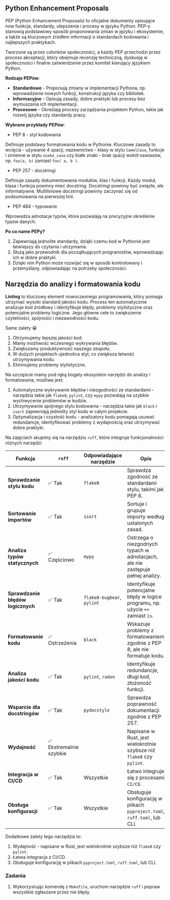 ## Python Enhancement Proposals

PEP (Python Enhancement Proposals) to oficjalne dokumenty opisujące now funkcje, standardy, ulepszenia i procesy w języku Python. PEP-y stanowią podstawowy sposób proponowania zmian w języku i ekosystemie, a także są kluczowym źródłem informacji o standardach kodowania i najlepszych praktykach.

Tworzone są przez członków społeczności, a każdy PEP przechodzi przez process akceptacji, który obejmuje recenzję techniczną, dyskusję w społeczności i finalne zatwierdzenie przez komitet kierujący językiem Python.

**Rodzaje PEPów**:

- **Standardowe** - Proponują zmiany w implementacji Pythona, np. wprowadzenie nowych funkcji, konstrukcji języka czy bibliotek.
- **Informacyjne** - Opisują zasady, dobre praktyki lub procesy bez wymuszania ich implementacji.
- **Procesowe** - Określają procesy zarządzania projektem Python, takie jak rozwój języka czy standardy pracy.

**Wybrane przykłady PEPów**:

- PEP 8 - styl kodowania

Definiuje podstawy formatowania kodu w Pythonie. Kluczowe zasady to wcięcia - używanie 4 spacji, nazewnictwo - klasy w stylu `CamelCase`, funkcje i zmienne w stylu `snake_case` czy białe znaki - brak spacji wokół nawiasów, np. `foo(a, b)` zamiast `foo( a, b )`.

- PEP 257 - docstringi

Definiuje zasady dokumentowania modułów, klas i funkcji. Każdy moduł, klasa i funkcja powinny mieć docstring. Docstringi powinny być zwięzłe, ale informatywne. Multiliniowe docstringi powinny zaczynać się od podsumowania na pierwszej linii.

- PEP 484 - typowanie

Wprowadza adnotacje typów, które pozwalają na precyzyjne określenie typów danych.

**Po co name PEPy?**

1. Zapewniają jednolite standardy, dzięki czemu kod w Pythonie jest łatwiejszy do czytania i utrzymania.
2. Służą jako przewodnik dla początkujących programistów, wprowadzając ich w dobre praktyki.
3. Dzięki nim Python może rozwijać się w sposób kontrolowany i przemyślany, odpowiadając na potrzeby społeczności.

## Narzędzia do analizy i formatowania kodu

**Linting** to kluczowy element nowoczesnego programowania, który pomaga utrzymać wysoki standard jakości kodu. Process ten automatycznie analizuje kod źródłowy i identyfikuje błędy, problemy stylistyczne oraz potencjalne problemy logiczne. Jego główne cele to zwiększenie czytelności, spójności i niezawodności kodu.

Same zalety 😁

1. Otrzymujemy lepszej jakości kod.
2. Mamy możliwość wczesnego wykrywania błędów.
3. Zwiększamy produktywność naszego zespołu.
4. W dużych projektach ujednolica styl, co zwiększa łatwość utrzymywania kodu.
5. Eliminujemy problemy stylistyczne.

Na szczęście mamy pod ręką bogaty ekosystem narzędzi do analizy i formatowania, możliwe jest:

1. Automatyczne wykrywanie błędów i niezgodności ze standardami - narzędzia takie jak `flake8`, `pylint`, czy `mypy` pozwalają na szybkie wychwycenie problemów w kodzie.
2. Utrzymywanie spójnego stylu kodowania - narzędzia takie jak `black` i `isort` zapewniają jednolity styl kodu w całym projekcie.
3. Optymalizacja i czystość kodu - analizatory kodu pomagają usuwać redundancje, identyfikować problemy z wydajnością oraz utrzymywać dobre praktyki.

Na zajęciach skupimy się na narzędziu `ruff`, które integruje funkcjonalności różnych narzędzi:

| **Funkcja**                       | **`ruff`**              | **Odpowiadające narzędzie** | **Opis**                                                                        |
| --------------------------------- | ----------------------- | --------------------------- | ------------------------------------------------------------------------------- |
| **Sprawdzanie stylu kodu**        | ✅ Tak                  | `flake8`                    | Sprawdza zgodność ze standardami stylu, takimi jak PEP 8.                       |
| **Sortowanie importów**           | ✅ Tak                  | `isort`                     | Sortuje i grupuje importy według ustalonych zasad.                              |
| **Analiza typów statycznych**     | ✅ Częściowo            | `mypy`                      | Ostrzega o niezgodnych typach w adnotacjach, ale nie zastępuje pełnej analizy.  |
| **Sprawdzanie błędów logicznych** | ✅ Tak                  | `flake8-bugbear`, `pylint`  | Identyfikuje potencjalne błędy w logice programu, np. użycie `==` zamiast `is`. |
| **Formatowanie kodu**             | ✅ Ostrzeżenia          | `black`                     | Wskazuje problemy z formatowaniem zgodnie z PEP 8, ale nie formatuje kodu.      |
| **Analiza jakości kodu**          | ✅ Tak                  | `pylint`, `radon`           | Identyfikuje redundancje, długi kod, złożoność funkcji.                         |
| **Wsparcie dla docstringów**      | ✅ Tak                  | `pydocstyle`                | Sprawdza poprawność dokumentacji zgodnie z PEP 257.                             |
| **Wydajność**                     | ✅ Ekstremalnie szybkie |                             | Napisane w Rust, jest wielokrotnie szybsze niż `flake8` czy `pylint`.           |
| **Integracja w CI/CD**            | ✅ Tak                  | Wszystkie                   | Łatwo integruje się z procesami `CI/CD`.                                        |
| **Obsługa konfiguracji**          | ✅ Tak                  | Wszystkie                   | Obsługuje konfigurację w plikach `pyproject.toml`, `ruff.toml`, lub CLI.        |

Dodatkowe zalety tego narzędzia to:

1. Wydajność - napisane w Rust, jest wielokrotnie szybsze niż `flake8` czy `pylint`.
2. Łatwa integracja z CI/CD.
3. Obsługuje konfigurację w plikach `pyproject.toml`, `ruff.toml`, lub CLI.

### Zadania

1. Wykorzystując komendę z `Makefile`, uruchom narzędzie `ruff` i popraw wszystkie zgłaszane przez nie błędy.
